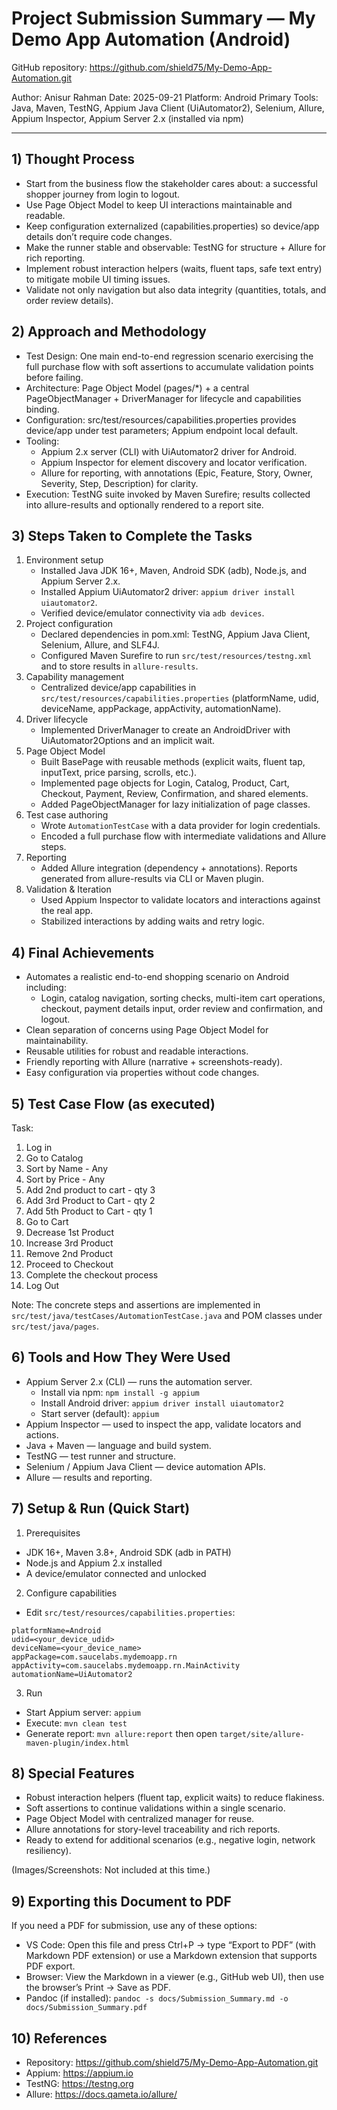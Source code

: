 # Project Submission Summary — My Demo App Automation (Android)

GitHub repository: https://github.com/shield75/My-Demo-App-Automation.git

Author: Anisur Rahman
Date: 2025-09-21
Platform: Android
Primary Tools: Java, Maven, TestNG, Appium Java Client (UiAutomator2), Selenium, Allure, Appium Inspector, Appium Server 2.x (installed via npm)

---

## 1) Thought Process
- Start from the business flow the stakeholder cares about: a successful shopper journey from login to logout.
- Use Page Object Model to keep UI interactions maintainable and readable.
- Keep configuration externalized (capabilities.properties) so device/app details don’t require code changes.
- Make the runner stable and observable: TestNG for structure + Allure for rich reporting.
- Implement robust interaction helpers (waits, fluent taps, safe text entry) to mitigate mobile UI timing issues.
- Validate not only navigation but also data integrity (quantities, totals, and order review details).

## 2) Approach and Methodology
- Test Design: One main end-to-end regression scenario exercising the full purchase flow with soft assertions to accumulate validation points before failing.
- Architecture: Page Object Model (pages/*) + a central PageObjectManager + DriverManager for lifecycle and capabilities binding.
- Configuration: src/test/resources/capabilities.properties provides device/app under test parameters; Appium endpoint local default.
- Tooling:
  - Appium 2.x server (CLI) with UiAutomator2 driver for Android.
  - Appium Inspector for element discovery and locator verification.
  - Allure for reporting, with annotations (Epic, Feature, Story, Owner, Severity, Step, Description) for clarity.
- Execution: TestNG suite invoked by Maven Surefire; results collected into allure-results and optionally rendered to a report site.

## 3) Steps Taken to Complete the Tasks
1. Environment setup
   - Installed Java JDK 16+, Maven, Android SDK (adb), Node.js, and Appium Server 2.x.
   - Installed Appium UiAutomator2 driver: `appium driver install uiautomator2`.
   - Verified device/emulator connectivity via `adb devices`.
2. Project configuration
   - Declared dependencies in pom.xml: TestNG, Appium Java Client, Selenium, Allure, and SLF4J.
   - Configured Maven Surefire to run `src/test/resources/testng.xml` and to store results in `allure-results`.
3. Capability management
   - Centralized device/app capabilities in `src/test/resources/capabilities.properties` (platformName, udid, deviceName, appPackage, appActivity, automationName).
4. Driver lifecycle
   - Implemented DriverManager to create an AndroidDriver with UiAutomator2Options and an implicit wait.
5. Page Object Model
   - Built BasePage with reusable methods (explicit waits, fluent tap, inputText, price parsing, scrolls, etc.).
   - Implemented page objects for Login, Catalog, Product, Cart, Checkout, Payment, Review, Confirmation, and shared elements.
   - Added PageObjectManager for lazy initialization of page classes.
6. Test case authoring
   - Wrote `AutomationTestCase` with a data provider for login credentials.
   - Encoded a full purchase flow with intermediate validations and Allure steps.
7. Reporting
   - Added Allure integration (dependency + annotations). Reports generated from allure-results via CLI or Maven plugin.
8. Validation & Iteration
   - Used Appium Inspector to validate locators and interactions against the real app.
   - Stabilized interactions by adding waits and retry logic.

## 4) Final Achievements
- Automates a realistic end-to-end shopping scenario on Android including:
  - Login, catalog navigation, sorting checks, multi-item cart operations, checkout, payment details input, order review and confirmation, and logout.
- Clean separation of concerns using Page Object Model for maintainability.
- Reusable utilities for robust and readable interactions.
- Friendly reporting with Allure (narrative + screenshots-ready).
- Easy configuration via properties without code changes.

## 5) Test Case Flow (as executed)
Task:
1. Log in
2. Go to Catalog
3. Sort by Name - Any
4. Sort by Price - Any
5. Add 2nd product to cart - qty 3
6. Add 3rd Product to Cart - qty 2
7. Add 5th Product to Cart - qty 1
8. Go to Cart
9. Decrease 1st Product
10. Increase 3rd Product
11. Remove 2nd Product
12. Proceed to Checkout
13. Complete the checkout process
14. Log Out

Note: The concrete steps and assertions are implemented in `src/test/java/testCases/AutomationTestCase.java` and POM classes under `src/test/java/pages`.

## 6) Tools and How They Were Used
- Appium Server 2.x (CLI) — runs the automation server.
  - Install via npm: `npm install -g appium`
  - Install Android driver: `appium driver install uiautomator2`
  - Start server (default): `appium`
- Appium Inspector — used to inspect the app, validate locators and actions.
- Java + Maven — language and build system.
- TestNG — test runner and structure.
- Selenium / Appium Java Client — device automation APIs.
- Allure — results and reporting.

## 7) Setup & Run (Quick Start)
1) Prerequisites
- JDK 16+, Maven 3.8+, Android SDK (adb in PATH)
- Node.js and Appium 2.x installed
- A device/emulator connected and unlocked

2) Configure capabilities
- Edit `src/test/resources/capabilities.properties`:
```
platformName=Android
udid=<your_device_udid>
deviceName=<your_device_name>
appPackage=com.saucelabs.mydemoapp.rn
appActivity=com.saucelabs.mydemoapp.rn.MainActivity
automationName=UiAutomator2
```

3) Run
- Start Appium server: `appium`
- Execute: `mvn clean test`
- Generate report: `mvn allure:report` then open `target/site/allure-maven-plugin/index.html`

## 8) Special Features
- Robust interaction helpers (fluent tap, explicit waits) to reduce flakiness.
- Soft assertions to continue validations within a single scenario.
- Page Object Model with centralized manager for reuse.
- Allure annotations for story-level traceability and rich reports.
- Ready to extend for additional scenarios (e.g., negative login, network resiliency). 

(Images/Screenshots: Not included at this time.)

## 9) Exporting this Document to PDF
If you need a PDF for submission, use any of these options:
- VS Code: Open this file and press Ctrl+P → type “Export to PDF” (with Markdown PDF extension) or use a Markdown extension that supports PDF export.
- Browser: View the Markdown in a viewer (e.g., GitHub web UI), then use the browser’s Print → Save as PDF.
- Pandoc (if installed): `pandoc -s docs/Submission_Summary.md -o docs/Submission_Summary.pdf`

## 10) References
- Repository: https://github.com/shield75/My-Demo-App-Automation.git
- Appium: https://appium.io
- TestNG: https://testng.org
- Allure: https://docs.qameta.io/allure/